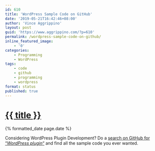 ```yaml
---
id: 610
title: 'WordPress Sample Code on GitHub'
date: '2019-05-21T16:42:46+08:00'
author: 'Vince Aggrippino'
layout: post
guid: 'https://www.aggrippino.com/?p=610'
permalink: /wordpress-sample-code-on-github/
inline_featured_image:
    - '0'
categories:
    - Programming
    - WordPress
tags:
    - code
    - github
    - programming
    - wordpress
format: status
published: true
---
```

<h1 class="post__title"><a href="{{ page.url }}">{{ title }}</a></h1>
<div class="post__date">{% formatted_date page.date %}</div>

Considering WordPress Plugin Development? Do a [search on GitHub for “*WordPress plugin*“](https://github.com/search?q=wordpress+plugin&type=Repositories) and find all the sample code you ever wanted.